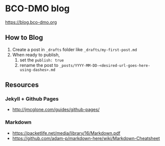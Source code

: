 # BCO-DMO blog

https://blog.bco-dmo.org

## How to Blog

1. Create a post in `_drafts` folder like `_drafts/my-first-post.md`
2. When ready to publish,
    1. set the `publish: true`
    2. rename the post to `_posts/YYYY-MM-DD-<desired-url-goes-here-using-dashes>.md`

## Resources
### Jekyll + Github Pages
* http://jmcglone.com/guides/github-pages/

### Markdown
* https://packetlife.net/media/library/16/Markdown.pdf 
* https://github.com/adam-p/markdown-here/wiki/Markdown-Cheatsheet
